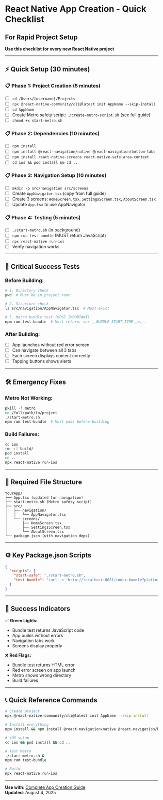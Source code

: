 # React Native App Creation - Quick Checklist
## For Rapid Project Setup

**Use this checklist for every new React Native project**

---

## ⚡ Quick Setup (30 minutes)

### 📋 Phase 1: Project Creation (5 minutes)
- [ ] `cd /Users/[username]/Projects`
- [ ] `npx @react-native-community/cli@latest init AppName --skip-install`
- [ ] `cd AppName`
- [ ] Create Metro safety script: `./create-metro-script.sh` (see full guide)
- [ ] `chmod +x start-metro.sh`

### 📋 Phase 2: Dependencies (10 minutes)
- [ ] `npm install`
- [ ] `npm install @react-navigation/native @react-navigation/bottom-tabs`
- [ ] `npm install react-native-screens react-native-safe-area-context`
- [ ] `cd ios && pod install && cd ..`

### 📋 Phase 3: Navigation Setup (10 minutes)
- [ ] `mkdir -p src/navigation src/screens`
- [ ] Create `AppNavigator.tsx` (copy from full guide)
- [ ] Create 3 screens: `HomeScreen.tsx`, `SettingsScreen.tsx`, `AboutScreen.tsx`
- [ ] Update `App.tsx` to use AppNavigator

### 📋 Phase 4: Testing (5 minutes)
- [ ] `./start-metro.sh` (in background)
- [ ] `npm run test-bundle` (MUST return JavaScript)
- [ ] `npx react-native run-ios`
- [ ] Verify navigation works

---

## 🚨 Critical Success Tests

### Before Building:
```bash
# 1. Directory check
pwd  # Must be in project root

# 2. Structure check  
ls src/navigation/AppNavigator.tsx  # Must exist

# 3. Metro bundle test (MOST IMPORTANT)
npm run test-bundle  # Must return: var __BUNDLE_START_TIME__=...
```

### After Building:
- [ ] App launches without red error screen
- [ ] Can navigate between all 3 tabs
- [ ] Each screen displays content correctly
- [ ] Tapping buttons shows alerts

---

## 🛠️ Emergency Fixes

### Metro Not Working:
```bash
pkill -f metro
cd /full/path/to/project
./start-metro.sh
npm run test-bundle  # Must pass before building
```

### Build Failures:
```bash
cd ios
rm -rf build/
pod install
cd ..
npx react-native run-ios
```

---

## 📁 Required File Structure

```
YourApp/
├── App.tsx (updated for navigation)
├── start-metro.sh (Metro safety script)
├── src/
│   ├── navigation/
│   │   └── AppNavigator.tsx
│   └── screens/
│       ├── HomeScreen.tsx
│       ├── SettingsScreen.tsx
│       └── AboutScreen.tsx
└── package.json (with navigation deps)
```

---

## ⚙️ Key Package.json Scripts

```json
{
  "scripts": {
    "start-safe": "./start-metro.sh",
    "test-bundle": "curl -s 'http://localhost:8081/index.bundle?platform=ios' | head -2"
  }
}
```

---

## 🎯 Success Indicators

✅ **Green Lights:**
- Bundle test returns JavaScript code
- App builds without errors
- Navigation tabs work
- Screens display properly

❌ **Red Flags:**
- Bundle test returns HTML error
- Red error screen on app launch
- Metro shows wrong directory
- Build failures

---

## 📞 Quick Reference Commands

```bash
# Create project
npx @react-native-community/cli@latest init AppName --skip-install

# Install everything
npm install && npm install @react-navigation/native @react-navigation/bottom-tabs react-native-screens react-native-safe-area-context

# iOS setup
cd ios && pod install && cd ..

# Test Metro
./start-metro.sh &
npm run test-bundle

# Build
npx react-native run-ios
```

---

**Use with**: [Complete App Creation Guide](complete-app-creation-guide.md)  
**Updated**: August 4, 2025
